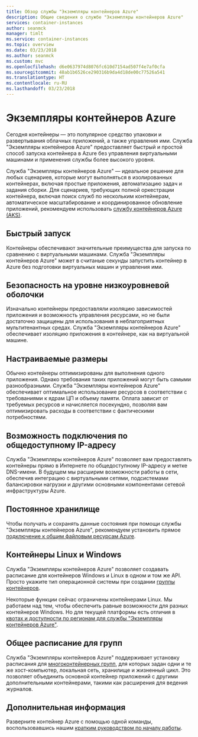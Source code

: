 ```yaml
---
title: Обзор службы "Экземпляры контейнеров Azure"
description: Общие сведения о службе "Экземпляры контейнеров Azure"
services: container-instances
author: seanmck
manager: timlt
ms.service: container-instances
ms.topic: overview
ms.date: 03/23/2018
ms.author: seanmck
ms.custom: mvc
ms.openlocfilehash: d6e0637974d8076fc610d7154ad507f4e7af0cfa
ms.sourcegitcommit: 48ab1b6526ce290316b9da4d18de00c77526a541
ms.translationtype: HT
ms.contentlocale: ru-RU
ms.lasthandoff: 03/23/2018
---
```

# <a name="azure-container-instances"></a>Экземпляры контейнеров Azure

Сегодня контейнеры — это популярное средство упаковки и развертывания облачных приложений, а также управления ими. Служба "Экземпляры контейнеров Azure" предоставляет быстрый и простой способ запуска контейнера в Azure без управления виртуальными машинами и применения службы более высокого уровня.

Служба "Экземпляры контейнеров Azure" — идеальное решение для любых сценариев, которые могут выполняться в изолированных контейнерах, включая простые приложения, автоматизацию задач и задания сборки. Для сценариев, требующих полной оркестрации контейнера, включая поиск служб по нескольким контейнерам, автоматическое масштабирование и координированное обновление приложений, рекомендуем использовать [службу контейнеров Azure (AKS)](../aks/index.yml).

## <a name="fast-startup-times"></a>Быстрый запуск

Контейнеры обеспечивают значительные преимущества для запуска по сравнению с виртуальными машинами. Служба "Экземпляры контейнеров Azure" может в считаные секунды запустить контейнер в Azure без подготовки виртуальных машин и управления ими.

## <a name="hypervisor-level-security"></a>Безопасность на уровне низкоуровневой оболочки

Изначально контейнеры предоставляли изоляцию зависимостей приложения и возможность управления ресурсами, но не были достаточно защищены для использования в неблагоприятных мультитенантных средах. Служба "Экземпляры контейнеров Azure" обеспечивает изоляцию приложения в контейнере, как на виртуальной машине.

## <a name="custom-sizes"></a>Настраиваемые размеры

Обычно контейнеры оптимизированы для выполнения одного приложения. Однако требования таких приложений могут быть самыми разнообразными. Служба "Экземпляры контейнеров Azure" обеспечивает оптимальное использование ресурсов в соответствии с требованиями к ядрам ЦП и объему памяти. Оплата зависит от требуемых ресурсов и начисляется посекундно, позволяя вам оптимизировать расходы в соответствии с фактическими потребностями.

## <a name="public-ip-connectivity"></a>Возможность подключения по общедоступному IP-адресу

Служба "Экземпляры контейнеров Azure" позволяет вам предоставлять контейнеры прямо в Интернете по общедоступному IP-адресу и метке DNS-имени. В будущем мы расширим возможности работы в сети, обеспечив интеграцию с виртуальными сетями, подсистемами балансировки нагрузки и другими основными компонентами сетевой инфраструктуры Azure.

## <a name="persistent-storage"></a>Постоянное хранилище

Чтобы получать и сохранять данные состояния при помощи службы "Экземпляры контейнеров Azure", рекомендуем установить прямое [подключение к общим файловым ресурсам Azure](container-instances-mounting-azure-files-volume.md).

## <a name="linux-and-windows-containers"></a>Контейнеры Linux и Windows

Служба "Экземпляры контейнеров Azure" позволяет создавать расписание для контейнеров Windows и Linux в одном и том же API. Просто укажите тип операционной системы при создании [группы контейнеров](container-instances-container-groups.md).

Некоторые функции сейчас ограничены контейнерами Linux. Мы работаем над тем, чтобы обеспечить равные возможности для разных контейнеров Windows. Но для текущей платформы есть отличия в [квотах и доступности по регионам для службы "Экземпляры контейнеров Azure"](container-instances-quotas.md).

## <a name="co-scheduled-groups"></a>Общее расписание для групп

Служба "Экземпляры контейнеров Azure" поддерживает установку расписания для [многоконтейнерных групп](container-instances-container-groups.md), для которых задан одни и те же хост-компьютер, локальная сеть, хранилище и жизненный цикл. Это позволяет объединить основной контейнер приложений с другими дополнительными контейнерами, такими как расширения для ведения журналов.

## <a name="next-steps"></a>Дополнительная информация

Разверните контейнер Azure с помощью одной команды, воспользовавшись нашим [кратким руководством по началу работы](container-instances-quickstart.md).

